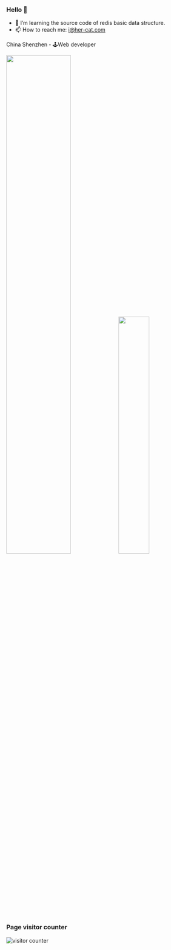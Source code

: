 

### Hello 👋

- 🌱 I’m learning the source code of redis basic data structure.
- 📫 How to reach me: i@her-cat.com

China Shenzhen・🕹Web developer

<p align="left">
  <img src="https://github-readme-stats.vercel.app/api?username=her-cat&show_icons=true&layout=compact&count_private=true&hide_title=true&theme=default" style="width: 58%; max-width: 58%; min-width: 58%;">
  <img src="https://github-readme-stats.vercel.app/api/top-langs/?username=her-cat&layout=compact&count_private=true&theme=default" style="width: 40%; max-width: 40%; min-width: 40%;">
</p>

### Page visitor counter

![visitor counter](https://profile-counter.glitch.me/her-cat/count.svg)
